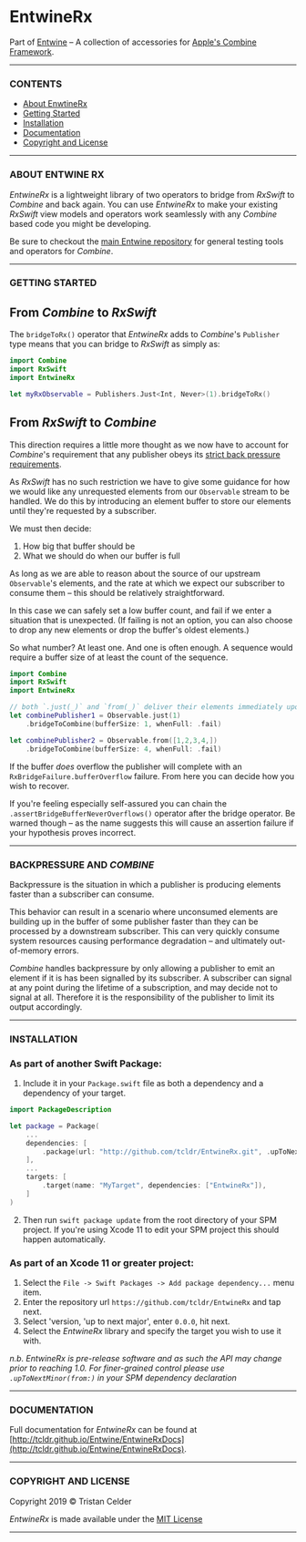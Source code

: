 
# EntwineRx

Part of [Entwine](https://github.com/tcldr/Entwine) – A collection of accessories for [Apple's Combine Framework](https://developer.apple.com/documentation/combine).

---

### CONTENTS
- [About EnwtineRx](#about-entwinerx)
- [Getting Started](#getting-started)
- [Installation](#installation)
- [Documentation](#documentation)
- [Copyright and License](#copyright-and-license)

---

### ABOUT ENTWINE RX
_EntwineRx_ is a lightweight library of two operators to bridge from _RxSwift_ to _Combine_ and back again. You can use _EntwineRx_ to make your existing _RxSwift_ view models and operators work seamlessly with any _Combine_ based code you might be developing.

Be sure to checkout the [main Entwine repository](https://github.com/tcldr/Entwine) for general testing tools and operators for _Combine_.

---

### GETTING STARTED

## From _Combine_ to _RxSwift_
The `bridgeToRx()` operator that _EntwineRx_ adds to _Combine_'s `Publisher` type means that you can bridge to _RxSwift_ as simply as:

```swift
import Combine
import RxSwift
import EntwineRx

let myRxObservable = Publishers.Just<Int, Never>(1).bridgeToRx()

```
## From _RxSwift_ to _Combine_
This direction requires a little more thought as we now have to account for _Combine_'s requirement that any publisher obeys its [strict back pressure requirements](#backpressure-and-combine).

As _RxSwift_ has no such restriction we have to give some guidance for how we would like any unrequested elements from our `Observable` stream to be handled. We do this by introducing an element buffer to store our elements until they're requested by a subscriber.

We must then decide:
1. How big that buffer should be
2. What we should do when our buffer is full

As long as we are able to reason about the source of our upstream `Observable`'s elements, and the rate at which we expect our subscriber to consume them – this should be relatively straightforward.

In this case we can safely set a low buffer count, and fail if we enter a situation that is unexpected. (If failing is not an option, you can also choose to drop any new elements or drop the buffer's oldest elements.)

So what number? At least one. And one is often enough. A sequence would require a buffer size of at least the count of the sequence.

```swift
import Combine
import RxSwift
import EntwineRx

// both `.just(_)` and `from(_)` deliver their elements immediately upon subscription – we need a buffer!
let combinePublisher1 = Observable.just(1)
    .bridgeToCombine(bufferSize: 1, whenFull: .fail)

let combinePublisher2 = Observable.from([1,2,3,4,])
    .bridgeToCombine(bufferSize: 4, whenFull: .fail)

```
If the buffer _does_ overflow the publisher will complete with an `RxBridgeFailure.bufferOverflow` failure. From here you can decide how you wish to recover.

If you're feeling especially self-assured you can chain the `.assertBridgeBufferNeverOverflows()` operator after the bridge operator. Be warned though – as the name suggests this will cause an assertion failure if your hypothesis proves incorrect.

---

### BACKPRESSURE AND _COMBINE_

Backpressure is the situation in which a publisher is producing elements faster than a subscriber can consume.

This behavior can result in a scenario where unconsumed elements are building up in the buffer of some publisher faster than they can be processed by a downstream subscriber. This can very quickly consume system resources causing performance degradation – and ultimately out-of-memory errors.

_Combine_ handles backpressure by only allowing a publisher to emit an element if it is has been signalled by its subscriber. A subscriber can signal at any point during the lifetime of a subscription, and may decide not to signal at all. Therefore it is the responsibility of the publisher to limit its output accordingly.

---

### INSTALLATION
### As part of another Swift Package:
1. Include it in your `Package.swift` file as both a dependency and a dependency of your target.

```swift
import PackageDescription

let package = Package(
    ...
    dependencies: [
        .package(url: "http://github.com/tcldr/EntwineRx.git", .upToNextMajor(from: "0.0.0")),
    ],
    ...
    targets: [
        .target(name: "MyTarget", dependencies: ["EntwineRx"]),
    ]
)
```

2. Then run `swift package update` from the root directory of your SPM project. If you're using Xcode 11 to edit your SPM project this should happen automatically.

### As part of an Xcode 11 or greater project:
1. Select the `File -> Swift Packages -> Add package dependency...` menu item.
2. Enter the repository url `https://github.com/tcldr/EntwineRx` and tap next.
3. Select 'version, 'up to next major', enter `0.0.0`, hit next.
4. Select the _EntwineRx_ library and specify the target you wish to use it with.

*n.b. _EntwineRx_ is pre-release software and as such the API may change prior to reaching 1.0. For finer-grained control please use `.upToNextMinor(from:)` in your SPM dependency declaration*

---

### DOCUMENTATION
Full documentation for _EntwineRx_ can be found at [http://tcldr.github.io/Entwine/EntwineRxDocs](http://tcldr.github.io/Entwine/EntwineRxDocs).

---

### COPYRIGHT AND LICENSE
Copyright 2019 © Tristan Celder

_EntwineRx_ is made available under the [MIT License](http://github.com/tcldr/Entwine/blob/master/LICENSE)

---

